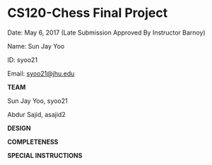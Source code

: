 # CS120-Chess Final Project

Date: May 6, 2017 (Late Submission Approved By Instructor Barnoy)

Name: Sun Jay Yoo

ID: syoo21

Email: syoo21@jhu.edu

**TEAM**

Sun Jay Yoo, syoo21

Abdur Sajid, asajid2

**DESIGN**

**COMPLETENESS**

**SPECIAL INSTRUCTIONS**

